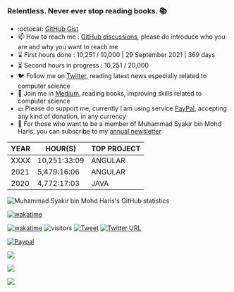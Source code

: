 ### Relentless. Never ever stop reading books. 📚

- :octocat: [GitHub Gist](https://gist.github.com/syakirharis25)
- 📫 How to reach me : [GitHub discussions](https://github.com/syakirharis25/syakirharis25/discussions), please do introduce who you are and why you want to reach me
- ⌛ First hours done : 10,251 / 10,000 | 29 September 2021 | 369 days
- ⏳ Second hours in progress : 10,251 / 20,000
- 🐦 Follow me on [Twitter](https://twitter.com/syakirharis25), reading latest news especially related to computer science
- 📖 Join me in [Medium](https://syakirharis25.medium.com), reading books, improving skills related to computer science
- 💵 Please do support me, currently I am using service [PayPal](https://paypal.me/syakirharis), accepting any kind of donation, in any currency 
- 📰 For those who want to be a member of Muhammad Syakir bin Mohd Haris, you can subscribe to my [annual newsletter](https://www.getrevue.co/profile/syakirharis25/members)

| YEAR  | HOUR(S)      | TOP PROJECT |
|-------|--------------|-------------|
| XXXX  | 10,251:33:09 | ANGULAR     |
| 2021  | 5,479:16:06  | ANGULAR     |
| 2020  | 4,772:17:03  | JAVA        |

![Muhammad Syakir bin Mohd Haris's GitHub statistics](https://github-readme-stats.vercel.app/api?username=syakirharis25&show_icons=true&theme=tokyonight)

[![wakatime](https://github-readme-stats.vercel.app/api/wakatime?username=syakirharis25&layout=compact)](https://github.com/anuraghazra/github-readme-stats)

[![wakatime](https://wakatime.com/badge/user/5d4a24d6-b4e0-4193-be45-087669925bb3.svg)](https://wakatime.com/@5d4a24d6-b4e0-4193-be45-087669925bb3)  ![visitors](https://visitor-badge.glitch.me/badge?page_id=page.id&left_color=gray&right_color=blue) [![Tweet](https://camo.githubusercontent.com/ba6a0298e220e449fbeb57c321bf15769fcc4fe62fa4b00909b09266505ccbbd/68747470733a2f2f696d672e736869656c64732e696f2f747769747465722f75726c3f7374796c653d736f6369616c2675726c3d6874747073253341253246253246726168756c646b6a61696e2e6769746875622e696f2532466769746875622d70726f66696c652d726561646d652d67656e657261746f72)](https://twitter.com/intent/tweet?url=https://github.com/syakirharis25) [![Twitter URL](https://img.shields.io/twitter/url/https/twitter.com/bukotsunikki.svg?style=social&label=Follow%20%40syakirharis25)](https://twitter.com/syakirharis25)

[![Paypal](https://camo.githubusercontent.com/8e89d20419f7babe62aff7e14fca01635ff807cacc549e2a94baabadc4d77349/68747470733a2f2f696d672e736869656c64732e696f2f62616467652f737570706f72742d50617950616c2d626c75653f6c6f676f3d50617950616c267374796c653d666c61742d737175617265266c6162656c3d446f6e617465)](https://paypal.me/syakirharis)

![](https://gitwar.herokuapp.com/badge?username=syakirharis25&style=flat-square)

![](https://komarev.com/ghpvc/?username=syakirharis25&label=PROFILE+VIEWS)

![](https://gitwar.herokuapp.com/badge?username=syakirharis25)

